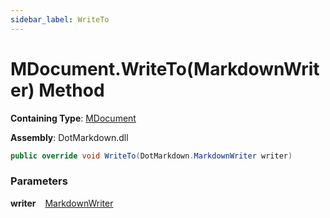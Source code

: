 ```yaml
---
sidebar_label: WriteTo
---
```


# MDocument\.WriteTo\(MarkdownWriter\) Method

**Containing Type**: [MDocument](../index.md)

**Assembly**: DotMarkdown\.dll

```csharp
public override void WriteTo(DotMarkdown.MarkdownWriter writer)
```

### Parameters

**writer** &ensp; [MarkdownWriter](../../../MarkdownWriter/index.md)
